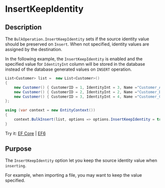 # InsertKeepIdentity

## Description

The `BulkOperation.InsertKeepIdentity` sets if the source identity value should be preserved on `Insert`. When not specified, identity values are assigned by the destination.

In the following example, the `InsertKeepIdentity` is enabled and the specified value for `IdentityInt` column will be stored in the database instead of the database generated values on `INSERT` operation. 
```csharp
List<Customer> list =  new List<Customer>() 
{
    new Customer() { CustomerID = 1, IdentityInt = 3, Name ="Customer_A" }, 
    new Customer() { CustomerID = 2, IdentityInt = 2, Name ="Customer_B" }, 
    new Customer() { CustomerID = 3, IdentityInt = 4, Name ="Customer_C" }
};
				
using (var context = new EntityContext())
{
    context.BulkInsert(list, options => options.InsertKeepIdentity = true);
}
```
Try it: [EF Core](https://dotnetfiddle.net/klcb9Y) | [EF6](https://dotnetfiddle.net/ZWLodr) 

## Purpose
The `InsertKeepIdentity` option let you keep the source identity value when `inserting`.

For example, when importing a file, you may want to keep the value specified.
